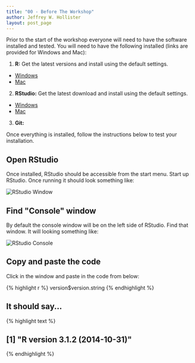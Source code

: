 ```yaml
---
title: "00 - Before The Workshop"
author: Jeffrey W. Hollister
layout: post_page
---
```


Prior to the start of the workshop everyone will need to have the software 
installed and tested.  You will need to have the following installed (links are 
provided for Windows and Mac):

1. **R:** Get the latest versions and install using the default settings.
 - [Windows](http://cran.r-project.org/bin/windows/base/)
 - [Mac]()
2. **RStudio:** Get the latest download and install using the default settings.
 - [Windows](http://www.rstudio.com/products/rstudio/download/)
 - [Mac](http://www.rstudio.com/products/rstudio/download/)
3. **Git:** 

Once everything is installed, follow the instructions below to test your installation.

## Open RStudio
Once installed, RStudio should be accessible from the start menu.  Start up RStudio.  Once running it should look something like:

![RStudio Window](/introR/figure/rstudio.png)

## Find "Console" window
By default the console window will be on the left side of RStudio.  Find that window.  It will looking something like:  

![RStudio Console](/introR/figure/rstudio_console.png)

## Copy and paste the code
Click in the window and paste in the code from below:


{% highlight r %}
version$version.string
{% endhighlight %}

## It should say...


{% highlight text %}
## [1] "R version 3.1.2 (2014-10-31)"
{% endhighlight %}



